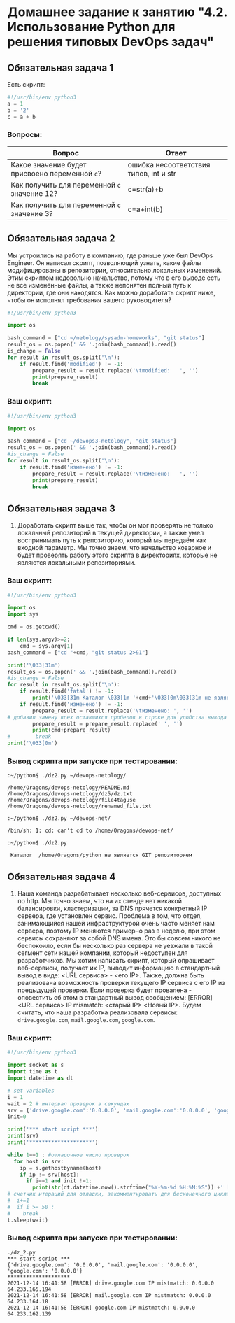 # Домашнее задание к занятию "4.2. Использование Python для решения типовых DevOps задач"

## Обязательная задача 1

Есть скрипт:
```python
#!/usr/bin/env python3
a = 1
b = '2'
c = a + b
```

### Вопросы:
| Вопрос  | Ответ |
| ------------- | ------------- |
| Какое значение будет присвоено переменной `c`?  | ошибка несоответствия типов, int и str  |
| Как получить для переменной `c` значение 12?  | c=str(a)+b |
| Как получить для переменной `c` значение 3?  | c=a+int(b)  |

## Обязательная задача 2
Мы устроились на работу в компанию, где раньше уже был DevOps Engineer. Он написал скрипт, позволяющий узнать, какие файлы модифицированы в репозитории, относительно локальных изменений. Этим скриптом недовольно начальство, потому что в его выводе есть не все изменённые файлы, а также непонятен полный путь к директории, где они находятся. Как можно доработать скрипт ниже, чтобы он исполнял требования вашего руководителя?

```python
#!/usr/bin/env python3

import os

bash_command = ["cd ~/netology/sysadm-homeworks", "git status"]
result_os = os.popen(' && '.join(bash_command)).read()
is_change = False
for result in result_os.split('\n'):
    if result.find('modified') != -1:
        prepare_result = result.replace('\tmodified:   ', '')
        print(prepare_result)
        break
```

### Ваш скрипт:
```python
#!/usr/bin/env python3

import os

bash_command = ["cd ~/devops3-netology", "git status"]
result_os = os.popen(' && '.join(bash_command)).read()
#is_change = False
for result in result_os.split('\n'):
    if result.find('изменено') != -1:
        prepare_result = result.replace('\tизменено:   ', '')
        print(prepare_result)
        break
```


## Обязательная задача 3
1. Доработать скрипт выше так, чтобы он мог проверять не только локальный репозиторий в текущей директории, а также умел воспринимать путь к репозиторию, который мы передаём как входной параметр. Мы точно знаем, что начальство коварное и будет проверять работу этого скрипта в директориях, которые не являются локальными репозиториями.

### Ваш скрипт:
```python
#!/usr/bin/env python3

import os
import sys

cmd = os.getcwd()

if len(sys.argv)>=2:
    cmd = sys.argv[1]
bash_command = ["cd "+cmd, "git status 2>&1"]

print('\033[31m')
result_os = os.popen(' && '.join(bash_command)).read()
#is_change = False
for result in result_os.split('\n'):
    if result.find('fatal') != -1:
        print('\033[31m Каталог \033[1m '+cmd+'\033[0m\033[31m не является GIT репозиторием\033[0m')    
    if result.find('изменено') != -1:
        prepare_result = result.replace('\tизменено: ', '')
# добавил замену всех оставшихся пробелов в строке для удобства вывода
        prepare_result = prepare_result.replace(' ', '') 
        print(cmd+prepare_result)
#        break
print('\033[0m')
```

### Вывод скрипта при запуске при тестировании:
```
:~/python$ ./dz2.py ~/devops-netology/

/home/Oragons/devops-netology/README.md
/home/Oragons/devops-netology/dz5/dz.txt
/home/Oragons/devops-netology/file4taguse
/home/Oragons/devops-netology/renamed_file.txt

:~/python$ ./dz2.py ~/devops-net/

/bin/sh: 1: cd: can't cd to /home/Oragons/devops-net/

:~/python$ ./dz2.py

 Каталог  /home/Oragons/python не является GIT репозиторием

```

## Обязательная задача 4
1. Наша команда разрабатывает несколько веб-сервисов, доступных по http. Мы точно знаем, что на их стенде нет никакой балансировки, кластеризации, за DNS прячется конкретный IP сервера, где установлен сервис. Проблема в том, что отдел, занимающийся нашей инфраструктурой очень часто меняет нам сервера, поэтому IP меняются примерно раз в неделю, при этом сервисы сохраняют за собой DNS имена. Это бы совсем никого не беспокоило, если бы несколько раз сервера не уезжали в такой сегмент сети нашей компании, который недоступен для разработчиков. Мы хотим написать скрипт, который опрашивает веб-сервисы, получает их IP, выводит информацию в стандартный вывод в виде: <URL сервиса> - <его IP>. Также, должна быть реализована возможность проверки текущего IP сервиса c его IP из предыдущей проверки. Если проверка будет провалена - оповестить об этом в стандартный вывод сообщением: [ERROR] <URL сервиса> IP mismatch: <старый IP> <Новый IP>. Будем считать, что наша разработка реализовала сервисы: `drive.google.com`, `mail.google.com`, `google.com`.

### Ваш скрипт:
```python
#!/usr/bin/env python3

import socket as s
import time as t
import datetime as dt

# set variables
i = 1
wait = 2 # интервал проверок в секундах
srv = {'drive.google.com':'0.0.0.0', 'mail.google.com':'0.0.0.0', 'google.com':'0.0.0.0'}
init=0

print('*** start script ***')
print(srv)
print('********************')

while 1==1 : #отладочное число проверок
  for host in srv:
    ip = s.gethostbyname(host)
    if ip != srv[host]:
      if i==1 and init !=1:
        print(str(dt.datetime.now().strftime("%Y-%m-%d %H:%M:%S")) +' [ERROR] ' + str(host) +' IP mistmatch: '+srv[host>      srv[host]=ip
# счетчик итераций для отладки, закомментировать для бесконечного цикла 3 строки
#  i+=1
#  if i >= 50 :
#    break
t.sleep(wait)
```

### Вывод скрипта при запуске при тестировании:
```
./dz_2.py
*** start script ***
{'drive.google.com': '0.0.0.0', 'mail.google.com': '0.0.0.0', 'google.com': '0.0.0.0'}
********************
2021-12-14 16:41:58 [ERROR] drive.google.com IP mistmatch: 0.0.0.0 64.233.165.194
2021-12-14 16:41:58 [ERROR] mail.google.com IP mistmatch: 0.0.0.0 64.233.164.18
2021-12-14 16:41:58 [ERROR] google.com IP mistmatch: 0.0.0.0 64.233.162.139
```
